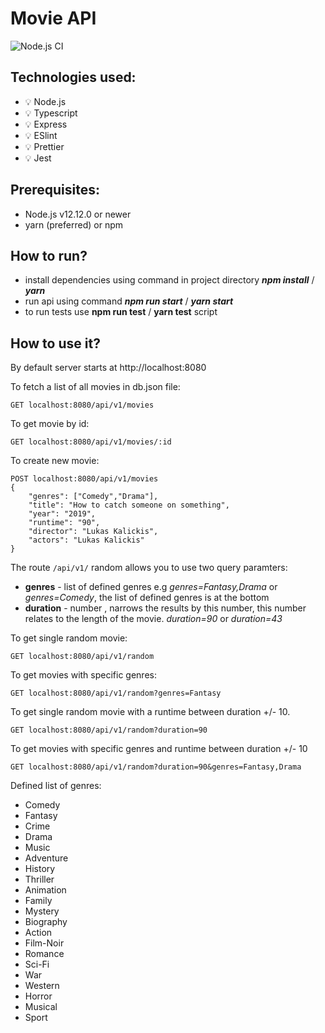 # Movie API

![Node.js CI](https://github.com/unm4sked/MovieAPI-express/workflows/Node.js%20CI/badge.svg)

## Technologies used:

-   :bulb: Node.js
-   :bulb: Typescript
-   :bulb: Express
-   :bulb: ESlint
-   :bulb: Prettier
-   :bulb: Jest

## Prerequisites:

-   Node.js v12.12.0 or newer
-   yarn (preferred) or npm

## How to run?

-   install dependencies using command in project directory **_npm install_** / **_yarn_**
-   run api using command **_npm run start_** / **_yarn start_**
-   to run tests use **npm run test** / **yarn test** script

## How to use it?

By default server starts at http://localhost:8080

To fetch a list of all movies in db.json file:

```
GET localhost:8080/api/v1/movies
```

To get movie by id:

```
GET localhost:8080/api/v1/movies/:id
```

To create new movie:

```
POST localhost:8080/api/v1/movies
{
    "genres": ["Comedy","Drama"],
    "title": "How to catch someone on something",
    "year": "2019",
    "runtime": "90",
    "director": "Lukas Kalickis",
    "actors": "Lukas Kalickis"
}
```

The route `/api/v1/` random allows you to use two query paramters:

-   **genres** - list of defined genres e.g _genres=Fantasy,Drama_ or _genres=Comedy_, the list of defined genres is at the bottom
-   **duration** - number , narrows the results by this number, this number relates to the length of the movie. _duration=90_ or _duration=43_

To get single random movie:

```
GET localhost:8080/api/v1/random
```

To get movies with specific genres:

```
GET localhost:8080/api/v1/random?genres=Fantasy
```

To get single random movie with a runtime between duration +/- 10.

```
GET localhost:8080/api/v1/random?duration=90
```

To get movies with specific genres and runtime between duration +/- 10

```
GET localhost:8080/api/v1/random?duration=90&genres=Fantasy,Drama
```

Defined list of genres:

-   Comedy
-   Fantasy
-   Crime
-   Drama
-   Music
-   Adventure
-   History
-   Thriller
-   Animation
-   Family
-   Mystery
-   Biography
-   Action
-   Film-Noir
-   Romance
-   Sci-Fi
-   War
-   Western
-   Horror
-   Musical
-   Sport
